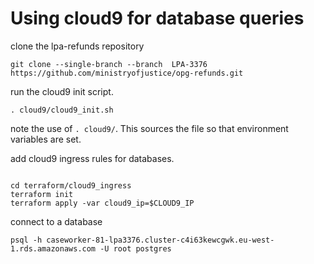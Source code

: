 # Using cloud9 for database queries

clone the lpa-refunds repository
```
git clone --single-branch --branch  LPA-3376  https://github.com/ministryofjustice/opg-refunds.git
```

run the cloud9 init script.
```
. cloud9/cloud9_init.sh
```
note the use of `. cloud9/`. This sources the file so that environment variables are set.

add cloud9 ingress rules for databases.
```

cd terraform/cloud9_ingress
terraform init
terraform apply -var cloud9_ip=$CLOUD9_IP
```

connect to a database
```
psql -h caseworker-81-lpa3376.cluster-c4i63kewcgwk.eu-west-1.rds.amazonaws.com -U root postgres
```
